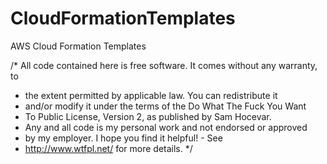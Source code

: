 # CloudFormationTemplates
AWS Cloud Formation Templates

/* All code contained here is free software. It comes without any warranty, to
 * the extent permitted by applicable law. You can redistribute it
 * and/or modify it under the terms of the Do What The Fuck You Want
 * To Public License, Version 2, as published by Sam Hocevar.
 * Any and all code is my personal work and not endorsed or approved
 * by my employer. I hope you find it helpful! -  See
 * http://www.wtfpl.net/ for more details. */

